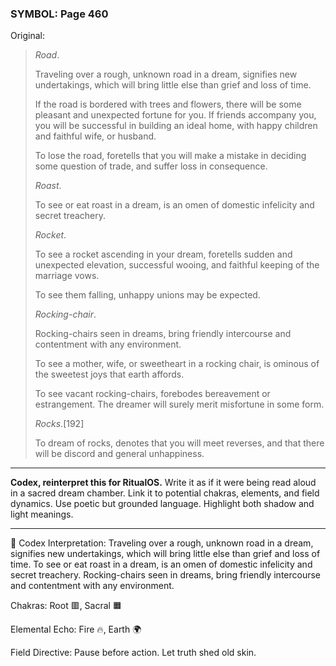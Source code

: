 ### SYMBOL: Page 460

Original:
> _Road_.
> 
> 
> Traveling over a rough, unknown road in a dream, signifies new undertakings,
> which will bring little else than grief and loss of time.
> 
> 
> If the road is bordered with trees and flowers, there will be some
> pleasant and unexpected fortune for you. If friends accompany you,
> you will be successful in building an ideal home, with happy children
> and faithful wife, or husband.
> 
> 
> To lose the road, foretells that you will make a mistake in deciding
> some question of trade, and suffer loss in consequence.
> 
> 
> _Roast_.
> 
> 
> To see or eat roast in a dream, is an omen of domestic infelicity
> and secret treachery.
> 
> 
> _Rocket_.
> 
> 
> To see a rocket ascending in your dream, foretells sudden and
> unexpected elevation, successful wooing, and faithful keeping
> of the marriage vows.
> 
> 
> To see them falling, unhappy unions may be expected.
> 
> 
> _Rocking-chair_.
> 
> 
> Rocking-chairs seen in dreams, bring friendly intercourse and contentment
> with any environment.
> 
> 
> To see a mother, wife, or sweetheart in a rocking chair,
> is ominous of the sweetest joys that earth affords.
> 
> 
> To see vacant rocking-chairs, forebodes bereavement or estrangement.
> The dreamer will surely merit misfortune in some form.
> 
> 
> _Rocks_.[192]
> 
> 
> To dream of rocks, denotes that you will meet reverses,
> and that there will be discord and general unhappiness.

---

**Codex, reinterpret this for RitualOS.**
Write it as if it were being read aloud in a sacred dream chamber.
Link it to potential chakras, elements, and field dynamics.
Use poetic but grounded language.
Highlight both shadow and light meanings.

---

🔁 Codex Interpretation:
Traveling over a rough, unknown road in a dream, signifies new undertakings, which will bring little else than grief and loss of time. To see or eat roast in a dream, is an omen of domestic infelicity and secret treachery. Rocking-chairs seen in dreams, bring friendly intercourse and contentment with any environment.

Chakras: Root 🟥, Sacral 🟧

Elemental Echo: Fire 🔥, Earth 🌍

Field Directive: Pause before action. Let truth shed old skin.

